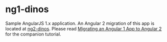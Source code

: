 # ng1-dinos

Sample AngularJS 1.x application. An Angular 2 migration of this app is located at  [ng2-dinos](https://github.com/auth0-blog/ng2-dinos). Please read [Migrating an Angular 1 App to Angular 2](https://auth0.com/blog/migrating-an-angular-1-app-to-angular-2-part-1) for the companion tutorial.